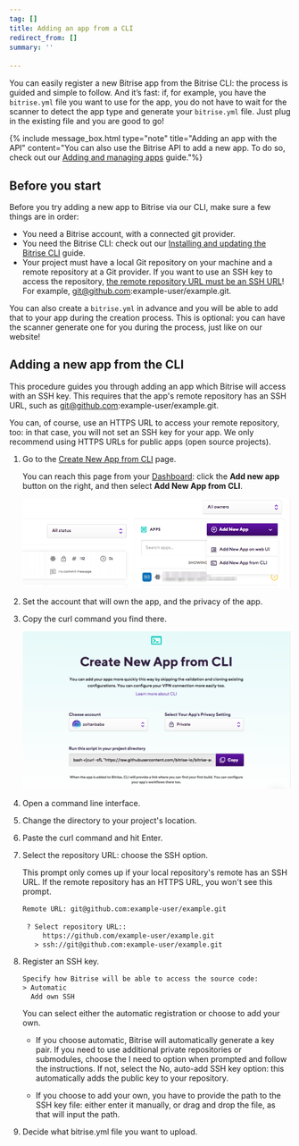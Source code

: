 ```yaml
---
tag: []
title: Adding an app from a CLI
redirect_from: []
summary: ''

---
```

You can easily register a new Bitrise app from the Bitrise CLI: the process is guided and simple to follow. And it’s fast: if, for example, you have the `bitrise.yml` file you want to use for the app, you do not have to wait for the scanner to detect the app type and generate your `bitrise.yml` file. Just plug in the existing file and you are good to go!

{% include message_box.html type="note" title="Adding an app with the API" content="You can also use the Bitrise API to add a new app. To do so, check out our [Adding and managing apps](/api/adding-and-managing-apps/) guide."%}

## Before you start

Before you try adding a new app to Bitrise via our CLI, make sure a few things are in order:

* You need a Bitrise account, with a connected git provider.
* You need the Bitrise CLI: check out our [Installing and updating the Bitrise CLI](/bitrise-cli/installation/) guide.
* Your project must have a local Git repository on your machine and a remote repository at a Git provider. If you want to use an SSH key to access the repository, [the remote repository URL must be an SSH URL](https://help.github.com/en/articles/which-remote-url-should-i-use)! For example, git@github.com:example-user/example.git.

You can also create a `bitrise.yml` in advance and you will be able to add that to your app during the creation process. This is optional: you can have the scanner generate one for you during the process, just like on our website!

## Adding a new app from the CLI

This procedure guides you through adding an app which Bitrise will access with an SSH key. This requires that the app's remote repository has an SSH URL, such as git@github.com:example-user/example.git.

You can, of course, use an HTTPS URL to access your remote repository, too: in that case, you will not set an SSH key for your app. We only recommend using HTTPS URLs for public apps (open source projects).

1. Go to the [Create New App from CLI](https://app.bitrise.io/dashboard/add-app-from-cli) page.

   You can reach this page from your [Dashboard](https://app.bitrise.io/dashboard/builds): click the **Add new app** button on the right, and then select **Add New App from CLI**.

   ![](/img/Bitrise_-_Mobile_Continuous_Integration_and_Delivery.png)
2. Set the account that will own the app, and the privacy of the app.
3. Copy the curl command you find there.

   ![](/img/Bitrise_-_Mobile_Continuous_Integration_and_Delivery-2.png)
4. Open a command line interface.
5. Change the directory to your project's location.
6. Paste the curl command and hit Enter.
7. Select the repository URL: choose the SSH option.

   This prompt only comes up if your local repository's remote has an SSH URL. If the remote repository has an HTTPS URL, you won't see this prompt.
   
   ```
   Remote URL: git@github.com:example-user/example.git

	? Select repository URL::
      	https://github.com/example-user/example.git
  	  > ssh://git@github.com:example-user/example.git
   ```
9. Register an SSH key.
   
   ```
   Specify how Bitrise will be able to access the source code: 
   > Automatic
     Add own SSH
   ```
   You can select either the automatic registration or choose to add your own.

   - If you choose automatic, Bitrise will automatically generate a key pair. If you need to use additional private repositories or submodules, choose the I need to option when prompted and follow the instructions. If not, select the No, auto-add SSH key option: this automatically adds the public key to your repository.

    - If you choose to add your own, you have to provide the path to the SSH key file: either enter it manually, or drag and drop the file, as that will input the path.  

10. Decide what bitrise.yml file you want to upload.